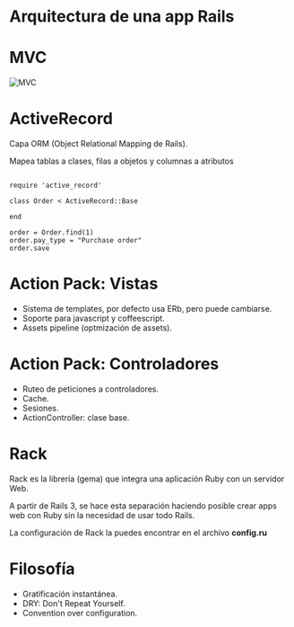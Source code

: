 Arquitectura de una app Rails
===



MVC
===
![MVC](img/rails_arq.jpg)



ActiveRecord
===

Capa ORM (Object Relational Mapping de Rails).

Mapea tablas a clases, filas a objetos y columnas a atributos

<pre><code data-trim>
require ​'active_record'​
​ 	
​class​ Order < ActiveRecord::Base
​ 	
​end​
​ 	 	
order = Order.find(1)
​order.pay_type = ​"Purchase order"​
​order.save
</code></pre>



Action Pack: Vistas
===

- Sistema de templates, por defecto usa ERb, pero puede cambiarse.
- Soporte para javascript y coffeescript.
- Assets pipeline (optmización de assets).



Action Pack: Controladores
===

- Ruteo de peticiones a controladores.
- Cache.
- Sesiones.
- ActionController: clase base.



Rack
===

Rack es la librería (gema) que integra una aplicación Ruby con un servidor Web.

A partir de Rails 3, se hace esta separación haciendo posible crear apps web con 
Ruby sin la necesidad de usar todo Rails.

La configuración de Rack la puedes encontrar en el archivo <strong>config.ru</strong>



Filosofía
===

- Gratificación instantánea.
- DRY: Don't Repeat Yourself.
- Convention over configuration.
